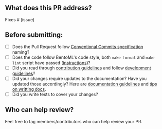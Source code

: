 ## What does this PR address?
<!--
Thanks for sending a pull request!

Congrats for making it this far! Here's a 🍱 for you. There are still a few steps ahead.

Please make sure to read the contribution guidelines, then fill out the blanks below before requesting a code review.

Name your Pull Request with one of the following prefixes, e.g. "feat: add support for PyTorch", to indicate the type of changes proposed. This is based on the [Conventional Commits specification](https://www.conventionalcommits.org/en/v1.0.0/#summary).
  - feat: (new feature for the user, not a new feature for build script)
  - fix: (bug fix for the user, not a fix to a build script)
  - docs: (changes to the documentation)
  - style: (formatting, missing semicolons, etc; no production code change)
  - refactor: (refactoring production code, eg. renaming a variable)
  - perf: (code changes that improve performance)
  - test: (adding missing tests, refactoring tests; no production code change)
  - chore: (updating grunt tasks etc; no production code change)
  - build: (changes that affect the build system or external dependencies)
  - ci: (changes to configuration files and scripts)
  - revert: (reverts a previous commit)

Describe your changes in detail. Attach screenshots here if appropriate.

Once you're done with this, someone from BentoML team or community member will help review your PR (see "Who can help review?" section for potential reviewers.). If no one has reviewed your PR after a week have passed, don't hesitate to post a new comment and ping @-the same person. Notifications sometimes get lost 🥲.
-->

<!-- Remove if not applicable -->
Fixes # (issue)

## Before submitting:
<!--- Go over all the following points, and put an `x` in all the boxes that apply. -->
<!--- If you're unsure about any of these, don't hesitate to ask. We're here to help! -->
<!--- If you plan to update documentation or tests in follow-up, please note -->
- [ ] Does the Pull Request follow [Conventional Commits specification](https://www.conventionalcommits.org/en/v1.0.0/#summary) naming?
- [ ] Does the code follow BentoML's code style, both `make format` and `make lint` script have passed ([instructions](https://github.com/bentoml/BentoML/blob/main/DEVELOPMENT.md#style-check-auto-formatting-type-checking))?
- [ ] Did you read through [contribution guidelines](https://github.com/bentoml/BentoML/blob/main/CONTRIBUTING.md#ways-to-contribute) and follow [development guidelines](https://github.com/bentoml/BentoML/blob/main/DEVELOPMENT.md#start-developing)?
- [ ] Did your changes require updates to the documentation? Have you updated
  those accordingly? Here are [documentation guidelines](https://github.com/bentoml/BentoML/tree/main/docs) and [tips on writting docs](https://github.com/bentoml/BentoML/tree/main/docs#writing-documentation).
- [ ] Did you write tests to cover your changes?

## Who can help review?

Feel free to tag members/contributors who can help review your PR.
<!--
Feel free to ping any of the BentoML members for help on your issue, but don't ping more than three people 😊.
If you know how to use git blame, that is probably the easiest way.
-->
